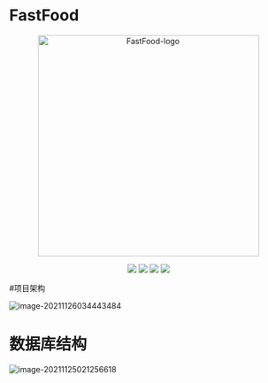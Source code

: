 # FastFood
<p align="center">
	<img src="https://wang-blog.oss-cn-beijing.aliyuncs.com/img/FastFood-logo.png" alt="FastFood-logo" width="400" height="400" />
</p>
<p align="center">
	<img src="https://img.shields.io/badge/JDK-1.8+-orange">
	<img src="https://img.shields.io/badge/SpringBoot-2.2.2.RELEASE-brightgreen">
	<img src="https://img.shields.io/badge/SpringCloud-Hoxton.SR1-red">
	<img src="https://img.shields.io/badge/license-MIT-blue">
</p>
#项目架构

![image-20211126034443484](https://wang-blog.oss-cn-beijing.aliyuncs.com/img/image-20211126034443484.png)
# 数据库结构
![image-20211125021256618](https://wang-blog.oss-cn-beijing.aliyuncs.com/img/image-20211125021256618.png)
